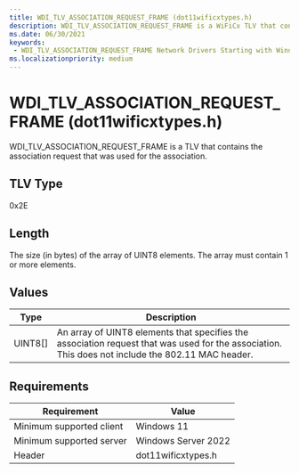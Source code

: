 ```yaml
---
title: WDI_TLV_ASSOCIATION_REQUEST_FRAME (dot11wificxtypes.h)
description: WDI_TLV_ASSOCIATION_REQUEST_FRAME is a WiFiCx TLV that contains the association request that was used for the association.
ms.date: 06/30/2021
keywords:
 - WDI_TLV_ASSOCIATION_REQUEST_FRAME Network Drivers Starting with Windows Vista
ms.localizationpriority: medium
---
```


# WDI\_TLV\_ASSOCIATION\_REQUEST\_FRAME (dot11wificxtypes.h)


WDI\_TLV\_ASSOCIATION\_REQUEST\_FRAME is a TLV that contains the association request that was used for the association.

## TLV Type


0x2E

## Length


The size (in bytes) of the array of UINT8 elements. The array must contain 1 or more elements.

## Values


| Type      | Description                                                                                                                                       |
|-----------|---------------------------------------------------------------------------------------------------------------------------------------------------|
| UINT8\[\] | An array of UINT8 elements that specifies the association request that was used for the association. This does not include the 802.11 MAC header. |

 

## Requirements

|Requirement|Value|
|--- |--- |
|Minimum supported client|Windows 11|
|Minimum supported server|Windows Server 2022|
|Header|dot11wificxtypes.h|

 

 




